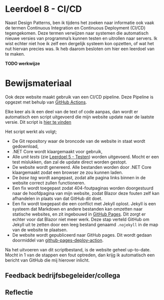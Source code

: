﻿# Leerdoel 8 - CI/CD

Naast Design Patterns, ben ik tijdens het zoeken naar informatie ook vaak de termen Continuous Integration en Continuous Deployment (CI/CD) tegengekomen. Deze termen verwijzen naar systemen die automatisch nieuwe versies van programma’s kunnen testen en uitrollen naar servers. Ik wist echter niet hoe ik zelf een dergelijk systeem kon opzetten, of wat het nut hiervan precies was. Ik heb daarom besloten om hier een leerdoel van te maken.

**TODO werkwijze**

# Bewijsmateriaal

Ook deze website maakt gebruik van een CI/CD pipeline. Deze Pipeline is opgezet met behulp van [GitHub Actions](https://github.com/features/actions).

Elke keer als ik een deel van de text of code aanpas, dan wordt er automatisch een script uitgevoerd die mijn website update naar de laatste versie. Dit script is [hier te vinden](https://github.com/TehNolz/Portfolio/blob/master/.github/workflows/update.yml)

Het script werkt als volgt;

* De Git repository waar de broncode van de website in staat wordt gedownload,
* .NET Core wordt klaargemaakt voor gebruik,
* Alle _unit tests_ (zie [Leerdoel 5 - Testen](Content/Stage3/Leerdoelen/5)) worden uitgevoerd. Mocht er een test mislukken, dan zal de update direct worden gestopt.
* De website wordt genereerd. Alle bestanden worden door .NET Core klaargemaakt zodat een browser ze zou kunnen laden.
* De _base tag_ wordt aangepast, zodat alle pagina links binnen in de website correct zullen functioneren.
* Een fix wordt toegepast zodat 404-foutpaginas worden doorgestuurd naar de hoofdpagina van mijn website, zodat Blazor deze fouten zelf kan afhandelen in plaats van dat GitHub dit doet.
* Een fix wordt toegepast die een conflict met Jekyll oplost. Jekyll is een systeem dat Markdown en andere bestanden kan omzetten naar statische websites, en zit ingebouwd in [GitHub Pages](https://pages.github.com/). Dit zorgt er echter voor dat Blazor niet meer werk. Deze stap verteld GitHub om Jekyll uit te zetten door een leeg bestand genaamd `.nojekyll` in de map van de website te plaatsen.
* De website wordt gepubliceerd naar GitHub pages. Dit wordt gedaan doormiddel van [github-pages-deploy-action](https://github.com/JamesIves/github-pages-deploy-action).

Na het uitvoeren van dit scriptbestand, is de website geheel up-to-date. Mocht in 1 van de stappen een fout optreden, dan krijg ik automatisch een bericht van GitHub die mij hierover inlicht.

## Feedback bedrijfsbegeleider/collega
## Reflectie
